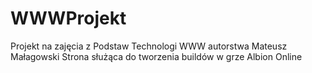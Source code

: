 # WWWProjekt
Projekt na zajęcia z Podstaw Technologi WWW
autorstwa Mateusz Małagowski
Strona służąca do tworzenia buildów w grze Albion Online